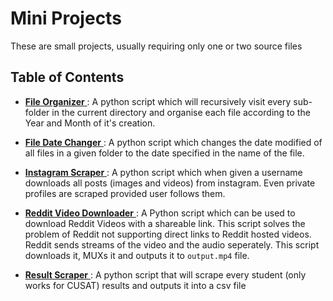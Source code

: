 # Mini Projects
These are small projects, usually requiring only one or two source files

## Table of Contents
- [__File Organizer__ ](./File%20Organiser/File-Organiser.py): A python script which will recursively visit every sub-folder in the current directory and organise each file according to the Year and Month of it's creation.
- [__File Date Changer__ ](./Files%20Date%20Changer/file-date-changer.py): A python script which changes the date modified of all files in a given folder to the date specified in the name of the file. 

- [__Instagram Scraper__ ](./Instagram%20Scraper/insta-scraper.py) : A python script which when given a username downloads all posts (images and videos) from instagram. Even private profiles are scraped provided user follows them.
- [__Reddit Video Downloader__ ](./Reddit%20Video%20Downloader/reddit-downloader.py) : A Python script which can be used to download Reddit Videos with a shareable link. This script solves the problem of Reddit not supporting direct links to Reddit hosted videos. Reddit sends streams of the video and the audio seperately. This script downloads it, MUXs it and outputs it to `output.mp4` file.
- [__Result Scraper__ ](./Result-Scraper/scrape.py) : A python script that will scrape every student (only works for CUSAT) results and outputs it into a csv file 
